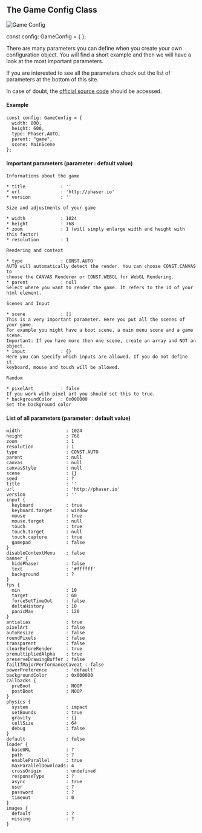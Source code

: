 ## The Game Config Class

![Game Config](/assets/cheatsheets/gameConfig.png)

const config: GameConfig = { };

There are many parameters you can define when you create your own
configuration object. You will find a short example and then we will have a look
at the most important parameters.

If you are interested to see all the parameters check out the list of
parameters at the bottom of this site.

In case of doubt, the [official source code](https://github.com/photonstorm/phaser) should be accessed.

#### Example

```
const config: GameConfig = {
  width: 800,
  height: 600,
  type: Phaser.AUTO,
  parent: "game",
  scene: MainScene
};
```

#### Important parameters (parameter : default value)

```
Informations about the game

* title             : ''
* url               : 'http://phaser.io'
* version           : ''
```

```
Size and adjustments of your game

* width             : 1024
* height            : 768
* zoom              : 1 (will simply enlarge width and height with this factor)
* resolution        : 1
```

```
Rendering and context

* type              : CONST.AUTO
AUTO will automatically detect the render. You can choose CONST.CANVAS to
choose the CANVAS Renderer or CONST.WEBGL for WebGL Rendering.
* parent            : null
Select where you want to render the game. It refers to the id of your
html element.
```

```
Scenes and Input

* scene             : []
This is a very important parameter. Here you put all the scenes of your game.
For example you might have a boot scene, a main menu scene and a game scene.
Important: If you have more then one scene, create an array and NOT an object.
* input             : {}
Here you can specify which inputs are allowed. If you do not define it,
keyboard, mouse and touch will be allowed.
```

```
Random

* pixelArt          : false
If you work with pixel art you should set this to true.
* backgroundColor   : 0x000000
Set the background color
```

#### List of all parameters (parameter : default value)

```
width                 : 1024
height                : 768
zoom                  : 1
resolution            : 1
type                  : CONST.AUTO
parent                : null
canvas                : null
canvasStyle           : null
scene                 : {}
seed                  : ?
title                 : ''
url                   : 'http://phaser.io'
version               : ''
input {
  keyboard            : true
  keyboard.target     : window
  mouse               : true
  mouse.target        : null
  touch               : true
  touch.target        : null
  touch.capture       : true
  gamepad             : false
}
disableContextMenu    : false
banner {
  hidePhaser          : false
  text                : '#ffffff'
  background          : ?
}       
fps {
  min                 : 10
  target              : 60
  forceSetTimeOut     : false
  deltaHistory        : 10
  panicMax            : 120
}
antialias             : true
pixelArt              : false
autoResize            : false
roundPixels           : false
transparent           : false
clearBeforeRender     : true
premultipliedAlpha    : true
preserveDrawingBuffer : false
failIfMajorPerformanceCaveat : false
powerPreference       : 'default'
backgroundColor       : 0x000000
callbacks {
  preBoot             : NOOP
  postBoot            : NOOP
}
physics {
  system              : impact
  setBounds           : true
  gravity             : {}
  cellSize            : 64
  debug               : false
}
default               : false
loader {
  baseURL             : ?
  path                : ?
  enableParallel      : true
  maxParallelDownloads: 4
  crossOrigin         : undefined
  responseType        : ?
  async               : true
  user                : ?
  password            : ?
  timeout             : 0
}
images {
  default             : ?
  missing             : ?
}
```
